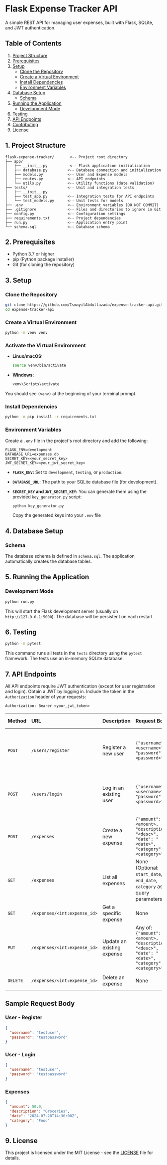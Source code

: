 # Flask Expense Tracker API

A simple REST API for managing user expenses, built with Flask, SQLite, and JWT authentication.

## Table of Contents

1.  [Project Structure](#project-structure)
2.  [Prerequisites](#prerequisites)
3.  [Setup](#setup)
    - [Clone the Repository](#clone-the-repository)
    - [Create a Virtual Environment](#create-a-virtual-environment)
    - [Install Dependencies](#install-dependencies)
    - [Environment Variables](#environment-variables)
4.  [Database Setup](#database-setup)
    - [Schema](#schema)
5.  [Running the Application](#running-the-application)
    - [Development Mode](#development-mode)
6.  [Testing](#testing)
7.  [API Endpoints](#api-endpoints)
8.  [Contributing](#contributing)
9.  [License](#license)

## 1. Project Structure

```
flask-expense-tracker/       <-- Project root directory
├── app/
│   ├── __init__.py          <-- Flask application initialization
│   ├── database.py         <-- Database connection and initialization
│   ├── models.py           <-- User and Expense models
│   ├── routes.py           <-- API endpoints
│   └── utils.py            <-- Utility functions (date validation)
├── tests/                  <-- Unit and integration tests
│   ├── __init__.py
│   ├── test_app.py         <-- Integration tests for API endpoints
│   └── test_models.py      <-- Unit tests for models
├── .env                    <-- Environment variables (DO NOT COMMIT)
├── .gitignore              <-- Files and directories to ignore in Git
├── config.py               <-- Configuration settings
├── requirements.txt        <-- Project dependencies
├── run.py                  <-- Application entry point
└── schema.sql              <-- Database schema
```

## 2. Prerequisites

- Python 3.7 or higher
- pip (Python package installer)
- Git (for cloning the repository)

## 3. Setup

### Clone the Repository

```bash
git clone https://github.com/IsmayilAbdullazada/expense-tracker-api.git
cd expense-tracker-api
```

### Create a Virtual Environment

```bash
python -m venv venv
```

### Activate the Virtual Environment

- **Linux/macOS:**

  ```bash
  source venv/bin/activate
  ```

- **Windows:**

  ```bash
  venv\Scripts\activate
  ```

You should see `(venv)` at the beginning of your terminal prompt.

### Install Dependencies

```bash
python -m pip install -r requirements.txt
```

### Environment Variables

Create a `.env` file in the project's root directory and add the following:

```
FLASK_ENV=development
DATABASE_URL=expenses.db
SECRET_KEY=<your_secret_key>
JWT_SECRET_KEY=<your_jwt_secret_key>
```

- **`FLASK_ENV`:** Set to `development`, `testing`, or `production`.
- **`DATABASE_URL`:** The path to your SQLite database file (for development).
- **`SECRET_KEY` and `JWT_SECRET_KEY`:** You can generate them using the provided `key_generator.py` script:

  ```bash
  python key_generator.py
  ```

  Copy the generated keys into your `.env` file

## 4. Database Setup

### Schema

The database schema is defined in `schema.sql`. The application automatically creates the database tables.

## 5. Running the Application

### Development Mode

```bash
python run.py
```

This will start the Flask development server (usually on `http://127.0.0.1:5000`). The database will be persistent on each restart

## 6. Testing

```bash
python -m pytest
```

This command runs all tests in the `tests` directory using the `pytest` framework. The tests use an in-memory SQLite database.

## 7. API Endpoints

All API endpoints require JWT authentication (except for user registration and login). Obtain a JWT by logging in. Include the token in the `Authorization` header of your requests:

```
Authorization: Bearer <your_jwt_token>
```

| Method   | URL                          | Description                | Request Body                                                                                        | Response (Success)                                           | Response (Error)                                                               |
| :------- | :--------------------------- | :------------------------- | :-------------------------------------------------------------------------------------------------- | :----------------------------------------------------------- | :----------------------------------------------------------------------------- |
| `POST`   | `/users/register`            | Register a new user        | `{"username": "<username>", "password": "<password>"}`                                              | `201 Created`: `{"message": "User registered successfully"}` | `400 Bad Request`: Missing/invalid fields<br>`409 Conflict`: Username exists   |
| `POST`   | `/users/login`               | Log in an existing user    | `{"username": "<username>", "password": "<password>"}`                                              | `200 OK`: `{"access_token": "<your_jwt_token>"}`             | `400 Bad Request`: Missing fields <br> `401 Unauthorized`: Invalid credentials |
| `POST`   | `/expenses`                  | Create a new expense       | `{"amount": <amount>, "description": "<desc>", "date": "<date>", "category": "<category>"}`         | `201 Created`: Expense data (JSON)                           | `400 Bad Request`: Validation errors <br> `401 Unauthorized`                   |
| `GET`    | `/expenses`                  | List all expenses          | None (Optional: `start_date`, `end_date`, `category` as query parameters)                           | `200 OK`: Array of expense data (JSON)                       | `400 Bad Request`: Invalid date<br>`401 Unauthorized`                          |
| `GET`    | `/expenses/<int:expense_id>` | Get a specific expense     | None                                                                                                | `200 OK`: Expense data (JSON)                                | `404 Not Found` / `401 Unauthorized`                                           |
| `PUT`    | `/expenses/<int:expense_id>` | Update an existing expense | Any of: `{"amount": <amount>, "description": "<desc>", "date": "<date>", "category": "<category>"}` | `200 OK`: Updated expense data (JSON)                        | `400 Bad Request`: Validation errors <br> `404 Not Found` / `401 Unauthorized` |
| `DELETE` | `/expenses/<int:expense_id>` | Delete an expense          | None                                                                                                | `204 No Content`                                             | `404 Not Found` / `401 Unauthorized`                                           |

## Sample Request Body

### User - Register

```json
{
  "username": "testuser",
  "password": "testpassword"
}
```

### User - Login

```json
{
  "username": "testuser",
  "password": "testpassword"
}
```

### Expenses

```json
{
  "amount": 50.0,
  "description": "Groceries",
  "date": "2024-07-28T14:30:00Z",
  "category": "Food"
}
```

## 9. License

This project is licensed under the MIT License - see the [LICENSE](LICENSE) file for details.
